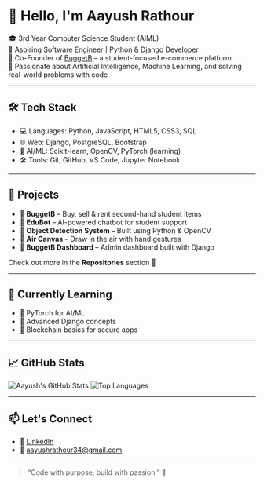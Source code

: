 # 👋 Hello, I'm Aayush Rathour

🎓 3rd Year Computer Science Student (AIML)  
💼 Aspiring Software Engineer | Python & Django Developer  
🚀 Co-Founder of [BuggetB](https://github.com/BuggetB) – a student-focused e-commerce platform  
🤖 Passionate about Artificial Intelligence, Machine Learning, and solving real-world problems with code

---

## 🛠️ Tech Stack
- 💻 Languages: Python, JavaScript, HTML5, CSS3, SQL
- 🌐 Web: Django, PostgreSQL, Bootstrap
- 🤖 AI/ML: Scikit-learn, OpenCV, PyTorch (learning)
- 🛠️ Tools: Git, GitHub, VS Code, Jupyter Notebook

---

## 🚀 Projects
- 🔸 **BuggetB** – Buy, sell & rent second-hand student items  
- 🔸 **EduBot** – AI-powered chatbot for student support  
- 🔸 **Object Detection System** – Built using Python & OpenCV  
- 🔸 **Air Canvas** – Draw in the air with hand gestures  
- 🔸 **BuggetB Dashboard** – Admin dashboard built with Django

Check out more in the **Repositories** section 📁

---

## 🌱 Currently Learning
- 🔹 PyTorch for AI/ML  
- 🔹 Advanced Django concepts  
- 🔹 Blockchain basics for secure apps

---

## 📈 GitHub Stats

![Aayush's GitHub Stats](https://github-readme-stats.vercel.app/api?username=aayushrathour34&show_icons=true&theme=radical)
![Top Languages](https://github-readme-stats.vercel.app/api/top-langs/?username=aayushrathour34&layout=compact&theme=radical)

---

## 📫 Let's Connect

- 🔗 [LinkedIn](https://www.linkedin.com/in/aayushrathour)  
- 📧 aayushrathour34@gmail.com

---

> “Code with purpose, build with passion.” 🚀
